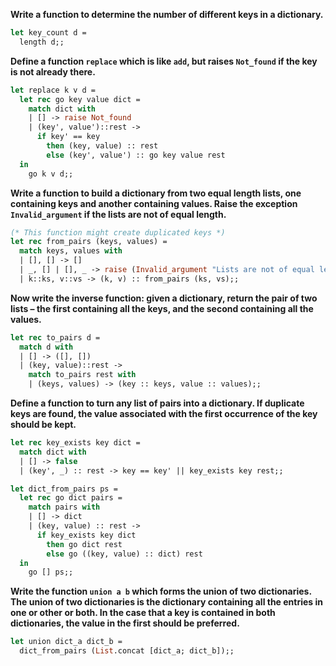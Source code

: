**Write a function to determine the number of different keys in a dictionary.**

```ocaml
let key_count d =
  length d;;
```

**Define a function `replace` which is like `add`, but raises `Not_found` if the
key is not already there.**

```ocaml
let replace k v d =
  let rec go key value dict =
    match dict with
    | [] -> raise Not_found
    | (key', value')::rest ->
      if key' == key
        then (key, value) :: rest
        else (key', value') :: go key value rest
  in
    go k v d;;
```

**Write a function to build a dictionary from two equal length lists, one
containing keys and another containing values. Raise the exception
`Invalid_argument` if the lists are not of equal length.**

```ocaml
(* This function might create duplicated keys *)
let rec from_pairs (keys, values) =
  match keys, values with
  | [], [] -> []
  | _, [] | [], _ -> raise (Invalid_argument "Lists are not of equal length")
  | k::ks, v::vs -> (k, v) :: from_pairs (ks, vs);;
```

**Now write the inverse function: given a dictionary, return the pair of two
lists – the first containing all the keys, and the second containing all the
values.**

```ocaml
let rec to_pairs d =
  match d with
  | [] -> ([], [])
  | (key, value)::rest ->
    match to_pairs rest with
    | (keys, values) -> (key :: keys, value :: values);;
```

**Define a function to turn any list of pairs into a dictionary. If duplicate
keys are found, the value associated with the first occurrence of the key should
be kept.**

```ocaml
let rec key_exists key dict =
  match dict with
  | [] -> false
  | (key', _) :: rest -> key == key' || key_exists key rest;;

let dict_from_pairs ps =
  let rec go dict pairs =
    match pairs with
    | [] -> dict
    | (key, value) :: rest ->
      if key_exists key dict
        then go dict rest
        else go ((key, value) :: dict) rest
  in
    go [] ps;;
```

**Write the function `union a b` which forms the union of two dictionaries. The
union of two dictionaries is the dictionary containing all the entries in one or
other or both. In the case that a key is contained in both dictionaries, the
value in the first should be preferred.**

```ocaml
let union dict_a dict_b =
  dict_from_pairs (List.concat [dict_a; dict_b]);;
```
